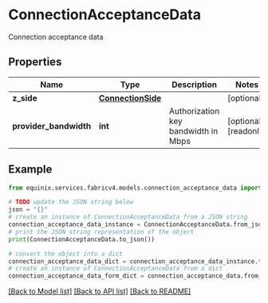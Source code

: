 # ConnectionAcceptanceData

Connection acceptance data

## Properties

Name | Type | Description | Notes
------------ | ------------- | ------------- | -------------
**z_side** | [**ConnectionSide**](ConnectionSide.md) |  | [optional] 
**provider_bandwidth** | **int** | Authorization key bandwidth in Mbps | [optional] [readonly] 

## Example

```python
from equinix.services.fabricv4.models.connection_acceptance_data import ConnectionAcceptanceData

# TODO update the JSON string below
json = "{}"
# create an instance of ConnectionAcceptanceData from a JSON string
connection_acceptance_data_instance = ConnectionAcceptanceData.from_json(json)
# print the JSON string representation of the object
print(ConnectionAcceptanceData.to_json())

# convert the object into a dict
connection_acceptance_data_dict = connection_acceptance_data_instance.to_dict()
# create an instance of ConnectionAcceptanceData from a dict
connection_acceptance_data_form_dict = connection_acceptance_data.from_dict(connection_acceptance_data_dict)
```
[[Back to Model list]](../README.md#documentation-for-models) [[Back to API list]](../README.md#documentation-for-api-endpoints) [[Back to README]](../README.md)



